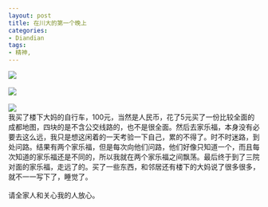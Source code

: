 ```yaml
---
layout: post
title: 在川大的第一个晚上
categories:
- Diandian
tags:
- 精神, 
---
```

<img src="http://m1.img.srcdd.com/farm4/d/2012/0627/10/508BB7F100B0E7C138AB817AF90C0BB9_B500_900_500_375.JPEG" />
<br />
<br />
<img src="http://m3.img.srcdd.com/farm4/d/2012/0627/10/55DBA1F07EC0B6DFB3AF7CED30DE5682_B500_900_500_375.JPEG" />
<br />
<br />
<img src="http://m3.img.srcdd.com/farm4/d/2012/0627/10/8BF500595A1C36D76A624DA92E46176C_B500_900_500_375.JPEG" />
<br />我买了楼下大妈的自行车，100元，当然是人民币，花了5元买了一份比较全面的成都地图，四块的是不含公交线路的，也不是很全面。然后去家乐福，本身没有必要去这么远，我只是想这闲着的一天考验一下自己，累的不得了。时不时迷路，到处问路。结果有两个家乐福，但是每次向他们问路，他们好像只知道一个，而且每次知道的家乐福还是不同的，所以我就在两个家乐福之间飘荡。最后终于到了三院对面的家乐福，走远了的。买了一些东西，和邻居还有楼下的大妈说了很多很多，就不一一写下了，睡觉了。
<br />
<br />请全家人和关心我的人放心。